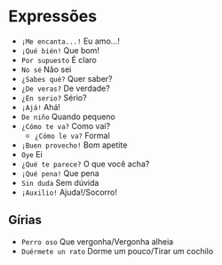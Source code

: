 # Expressões

-   `¡Me encanta...!` Eu amo...!
-   `¡Qué bién!` Que bom!
-   `Por supuesto` É claro
-   `No sé` Não sei
-   `¿Sabes qué?` Quer saber?
-   `¿De veras?` De verdade?
-   `¿En serio?` Sério?
-   `¡Ajá!` Ahá!
-   `De niño` Quando pequeno
-   `¿Cómo te va?` Como vai?
    -   `¿Cómo le va?` Formal
-   `¡Buen provecho!` Bom apetite
-   `Oye` Ei
-   `¿Qué te parece?` O que você acha?
-   `¡Qué pena!` Que pena
-   `Sin duda` Sem dúvida
-   `¡Auxilio!` Ajuda!/Socorro!

## Gírias

-   `Perro oso` Que vergonha/Vergonha alheia
-   `Duérmete un rato` Dorme um pouco/Tirar um cochilo
